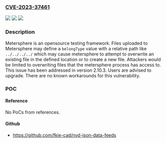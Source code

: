 ### [CVE-2023-37461](https://cve.mitre.org/cgi-bin/cvename.cgi?name=CVE-2023-37461)
![](https://img.shields.io/static/v1?label=Product&message=metersphere&color=blue)
![](https://img.shields.io/static/v1?label=Version&message=%3D%20%3C%202.10.3%20&color=brighgreen)
![](https://img.shields.io/static/v1?label=Vulnerability&message=CWE-22%3A%20Improper%20Limitation%20of%20a%20Pathname%20to%20a%20Restricted%20Directory%20('Path%20Traversal')&color=brighgreen)

### Description

Metersphere is an opensource testing framework. Files uploaded to Metersphere may define a `belongType` value with a relative path like `../../../../` which may cause metersphere to attempt to overwrite an existing file in the defined location or to create a new file. Attackers would be limited to overwriting files that the metersphere process has access to. This issue has been addressed in version 2.10.3. Users are advised to upgrade. There are no known workarounds for this vulnerability.

### POC

#### Reference
No PoCs from references.

#### Github
- https://github.com/fkie-cad/nvd-json-data-feeds

